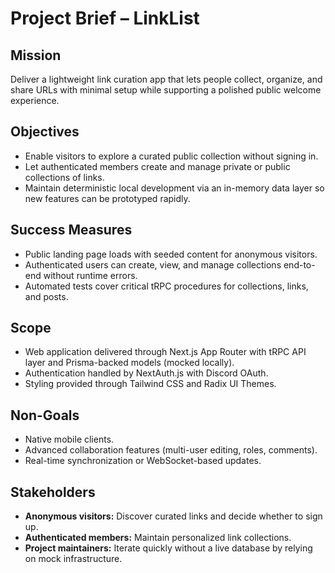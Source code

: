# Project Brief – LinkList

## Mission

Deliver a lightweight link curation app that lets people collect, organize, and share URLs with minimal setup while supporting a polished public welcome experience.

## Objectives

- Enable visitors to explore a curated public collection without signing in.
- Let authenticated members create and manage private or public collections of links.
- Maintain deterministic local development via an in-memory data layer so new features can be prototyped rapidly.

## Success Measures

- Public landing page loads with seeded content for anonymous visitors.
- Authenticated users can create, view, and manage collections end-to-end without runtime errors.
- Automated tests cover critical tRPC procedures for collections, links, and posts.

## Scope

- Web application delivered through Next.js App Router with tRPC API layer and Prisma-backed models (mocked locally).
- Authentication handled by NextAuth.js with Discord OAuth.
- Styling provided through Tailwind CSS and Radix UI Themes.

## Non-Goals

- Native mobile clients.
- Advanced collaboration features (multi-user editing, roles, comments).
- Real-time synchronization or WebSocket-based updates.

## Stakeholders

- **Anonymous visitors:** Discover curated links and decide whether to sign up.
- **Authenticated members:** Maintain personalized link collections.
- **Project maintainers:** Iterate quickly without a live database by relying on mock infrastructure.
